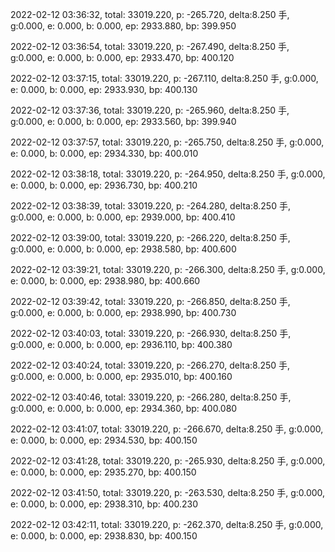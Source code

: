 2022-02-12 03:36:32, total: 33019.220, p: -265.720, delta:8.250 手, g:0.000, e: 0.000, b: 0.000, ep: 2933.880, bp: 399.950

2022-02-12 03:36:54, total: 33019.220, p: -267.490, delta:8.250 手, g:0.000, e: 0.000, b: 0.000, ep: 2933.470, bp: 400.120

2022-02-12 03:37:15, total: 33019.220, p: -267.110, delta:8.250 手, g:0.000, e: 0.000, b: 0.000, ep: 2933.930, bp: 400.130

2022-02-12 03:37:36, total: 33019.220, p: -265.960, delta:8.250 手, g:0.000, e: 0.000, b: 0.000, ep: 2933.560, bp: 399.940

2022-02-12 03:37:57, total: 33019.220, p: -265.750, delta:8.250 手, g:0.000, e: 0.000, b: 0.000, ep: 2934.330, bp: 400.010

2022-02-12 03:38:18, total: 33019.220, p: -264.950, delta:8.250 手, g:0.000, e: 0.000, b: 0.000, ep: 2936.730, bp: 400.210

2022-02-12 03:38:39, total: 33019.220, p: -264.280, delta:8.250 手, g:0.000, e: 0.000, b: 0.000, ep: 2939.000, bp: 400.410

2022-02-12 03:39:00, total: 33019.220, p: -266.220, delta:8.250 手, g:0.000, e: 0.000, b: 0.000, ep: 2938.580, bp: 400.600

2022-02-12 03:39:21, total: 33019.220, p: -266.300, delta:8.250 手, g:0.000, e: 0.000, b: 0.000, ep: 2938.980, bp: 400.660

2022-02-12 03:39:42, total: 33019.220, p: -266.850, delta:8.250 手, g:0.000, e: 0.000, b: 0.000, ep: 2938.990, bp: 400.730

2022-02-12 03:40:03, total: 33019.220, p: -266.930, delta:8.250 手, g:0.000, e: 0.000, b: 0.000, ep: 2936.110, bp: 400.380

2022-02-12 03:40:24, total: 33019.220, p: -266.270, delta:8.250 手, g:0.000, e: 0.000, b: 0.000, ep: 2935.010, bp: 400.160

2022-02-12 03:40:46, total: 33019.220, p: -266.280, delta:8.250 手, g:0.000, e: 0.000, b: 0.000, ep: 2934.360, bp: 400.080

2022-02-12 03:41:07, total: 33019.220, p: -266.670, delta:8.250 手, g:0.000, e: 0.000, b: 0.000, ep: 2934.530, bp: 400.150

2022-02-12 03:41:28, total: 33019.220, p: -265.930, delta:8.250 手, g:0.000, e: 0.000, b: 0.000, ep: 2935.270, bp: 400.150

2022-02-12 03:41:50, total: 33019.220, p: -263.530, delta:8.250 手, g:0.000, e: 0.000, b: 0.000, ep: 2938.310, bp: 400.230

2022-02-12 03:42:11, total: 33019.220, p: -262.370, delta:8.250 手, g:0.000, e: 0.000, b: 0.000, ep: 2938.830, bp: 400.150